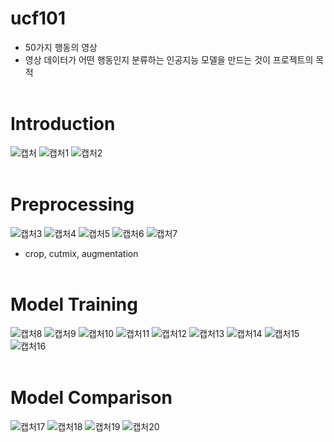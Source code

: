 # ucf101
* 50가지 행동의 영상 
* 영상 데이터가 어떤 행동인지 분류하는 인공지능 모델을 만드는 것이 프로젝트의 목적
<br/></br>
# Introduction
![캡처](https://user-images.githubusercontent.com/89456014/180009231-f02badf9-dad5-44b1-9124-c730374ef42c.PNG)
![캡처1](https://user-images.githubusercontent.com/89456014/180009241-91141ebd-ee6b-44ea-83ae-660f48ad732e.PNG)
![캡처2](https://user-images.githubusercontent.com/89456014/180009242-95e78a46-ac82-44b9-ade9-412763bcc47e.PNG)
<br/></br>
# Preprocessing
![캡처3](https://user-images.githubusercontent.com/89456014/180009244-548d1cc9-5033-4e7e-ab9d-5e46f1c28c44.PNG)
![캡처4](https://user-images.githubusercontent.com/89456014/180009247-4756e434-6f5d-4c36-8946-53a28090b13a.PNG)
![캡처5](https://user-images.githubusercontent.com/89456014/180009251-fe6b4f2d-263c-4ed9-bcd9-0b2d4c94495e.PNG)
![캡처6](https://user-images.githubusercontent.com/89456014/180009254-c385998e-6652-4578-992e-cb95db5e1948.PNG)
![캡처7](https://user-images.githubusercontent.com/89456014/180009259-3a220913-e0b5-42ca-923e-dd93f854478a.PNG)
* crop, cutmix, augmentation
<br/></br>
# Model Training
![캡처8](https://user-images.githubusercontent.com/89456014/180009265-16d4b7a1-750b-4696-934d-b9256682c90d.PNG)
![캡처9](https://user-images.githubusercontent.com/89456014/180009267-5724f7d7-d92a-47f1-955a-4d7eb1678613.PNG)
![캡처10](https://user-images.githubusercontent.com/89456014/180009270-6ec69988-0d47-4c05-a358-7296cca3646c.PNG)
![캡처11](https://user-images.githubusercontent.com/89456014/180009275-7b872e94-9b98-4f28-9461-8a167f93b70e.PNG)
![캡처12](https://user-images.githubusercontent.com/89456014/180009277-da81fa09-48d5-4d0e-929e-d7d1e0badcf8.PNG)
![캡처13](https://user-images.githubusercontent.com/89456014/180009279-e6c5ec28-9f94-4a90-94c9-527f4377a93a.PNG)
![캡처14](https://user-images.githubusercontent.com/89456014/180009281-9f3f7b88-d987-4bda-8cc7-c1cc48d01044.PNG)
![캡처15](https://user-images.githubusercontent.com/89456014/180009284-a10f361f-8343-42c6-aa1e-9e4a65ade2c0.PNG)
![캡처16](https://user-images.githubusercontent.com/89456014/180009287-a3bbcaf7-a4aa-4bda-adb5-9fac2be6e1a4.PNG)
<br/></br>
# Model Comparison
![캡처17](https://user-images.githubusercontent.com/89456014/180009290-f2d754ec-24fb-4f38-8a70-00d79f5f5d71.PNG)
![캡처18](https://user-images.githubusercontent.com/89456014/180009296-bd668e5e-d147-4d43-8fe4-3bff1b21c263.PNG)
![캡처19](https://user-images.githubusercontent.com/89456014/180009298-7d1c2e4a-f6c2-4b1e-95ab-53a62ee2d134.PNG)
![캡처20](https://user-images.githubusercontent.com/89456014/180009299-76d30bb6-e2b8-474d-befe-77ca5b58df53.PNG)


